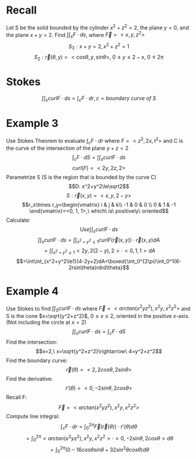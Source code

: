 # Recall
Let S be the solid bounded by the cylinder $x^2+z^2=2$, the plane $y=0$, and the plane $x + y=2$. Find $\int\int_sF\cdot ds$, where $\vec F=<x, y, z^2>$
$$S_3:x+y=2, x^2+z^2=1$$
$$S_2:\vec r(\theta, y)=<cos\theta, y, sin\theta>,\  0\le y\le 2-x,\ 0\le 2\pi$$
# Stokes
$$\int\int_scurlF\cdot ds=\int_cF\cdot dr, c=boundary\ curve\ of\ S$$
# Example 3
Use Stokes Theorem to evaluate $\int_cF\cdot dr$ where $F=<z^2,2x,t^2>$ and C is the curve of the intersection of the plane $y+z=2$ 
$$\int_cF\cdot dS=\int\int_scurlF\cdot ds$$
$$curl(F)=<2y,2z,2>$$
Parametrize S (S is the region that is bounded by the curve C)
$$D: x^2+y^2\le\sqrt2$$
$$S:\vec r(x, y)=<x, y, 2-y>$$
$$r_x\times r_y=\begin{vmatrix}  
i & j & k\\  
-1 & 0 & 0 \\
0 & 1 & -1
\end{vmatrix}=<0, 1, 1>,\ which\ is\ positively\ oriented$$
Calculate:
$$Use\int\int_scurlF\cdot ds$$
$$\int\int_scurlF\cdot ds=\int\int_{x^2+y^2\le1}curlF(\vec r(x, y))\cdot \vec r(x, y)dA$$
$$=\int\int_{x^2+y^2\le1}<2y, 2(2-y),2>\cdot<0,1,1>dA$$
$$=\int\int_{x^2+y^2\le1}(4-2y+2)dA=\boxed{\int_0^{2\pi}\int_0^1(6-2rsin\theta)rdrd\theta}$$
# Example 4
Use Stokes to find $\int\int_ScurlF\cdot ds$ where $\vec F=<arctan(x^2yz^2), x^2y, x^2z^2>$ and S is the cone $x=\sqrt{y^2+z^2}$, $0\le x\le2$, oriented in the positive $x$-axis. (Not including the circle at $x=2$)
$$\int\int_scurlF\cdot ds=\int_cF\cdot dS$$
Find the intersection:
$$x=2,\ x=\sqrt{y^2+z^2}\rightarrow\ 4=y^2+z^2$$
Find the boundary curve:
$$\vec r(\theta)=<2, 2cos\theta, 2sin\theta>$$
Find the derivative:
$$r'(\theta)=<0, -2sin\theta, 2cos\theta>$$
Recall F:
$$\vec F=<arctan(x^2yz^2), x^2y, x^2z^2>$$
Compute line integral:
$$\int_cF\cdot dr=\int_0^{2\pi}\vec F(\vec r(\theta))\cdot r'(\theta)d\theta$$
$$=\int_0^{2\pi}<arctan(x^2yz^2), x^2y, x^2z^2>\cdot<0, -2sin\theta, 2cos\theta>d\theta$$
$$=\int_0^{2\pi}(0-16cos\theta sin\theta+32sin^2\theta cos\theta)d\theta$$
